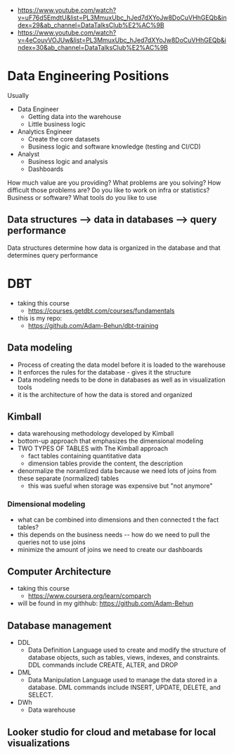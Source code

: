 * https://www.youtube.com/watch?v=uF76d5EmdtU&list=PL3MmuxUbc_hJed7dXYoJw8DoCuVHhGEQb&index=29&ab_channel=DataTalksClub%E2%AC%9B
* https://www.youtube.com/watch?v=4eCouvVOJUw&list=PL3MmuxUbc_hJed7dXYoJw8DoCuVHhGEQb&index=30&ab_channel=DataTalksClub%E2%AC%9B
  
# Data Engineering Positions

Usually
- Data Engineer
    - Getting data into the warehouse
    - Little business logic
- Analytics Engineer
    - Create the core datasets
    - Business logic and software knowledge (testing and CI/CD)
- Analyst
    - Business logic and analysis
    - Dashboards

How much value are you providing?
What problems are you solving?
How difficult those problems are?
Do you like to work on infra or statistics? Business or software? What tools do you like to use

## Data structures --> data in databases --> query performance

Data structures determine how data is organized in the database and that determines query performance

# DBT
- taking this course
    - https://courses.getdbt.com/courses/fundamentals
- this is my repo:
    - https://github.com/Adam-Behun/dbt-training
## Data modeling

- Process of creating the data model before it is loaded to the warehouse
- It enforces the rules for the database - gives it the structure
- Data modeling needs to be done in databases as well as in visualization tools
- it is the architecture of how the data is stored and organized

## Kimball
- data warehousing methodology developed by Kimball
- bottom-up approach that emphasizes the dimensional modeling 
- TWO TYPES OF TABLES with The Kimball approach
    - fact tables containing quantitative data
    - dimension tables provide the content, the description
- denormalize the noramlized data because we need lots of joins from these separate (normalized) tables 
    - this was sueful when storage was expensive but "not anymore"
### Dimensional modeling
- what can be combined into dimensions and then connected t the fact tables?
- this depends on the business needs -- how do we need to pull the queries not to use joins
- minimize the amount of joins we need to create our dashboards

## Computer Architecture
- taking this course
    - https://www.coursera.org/learn/comparch
- will be found in my githhub: https://github.com/Adam-Behun

## Database management
- DDL
    - Data Definition Language used to create and modify the structure of database objects, such as tables, views, indexes, and constraints. DDL commands include CREATE, ALTER, and DROP
- DML
    - Data Manipulation Language used to manage the data stored in a database. DML commands include INSERT, UPDATE, DELETE, and SELECT.
- DWh
    - Data warehouse


## Looker studio for cloud and metabase for local visualizations